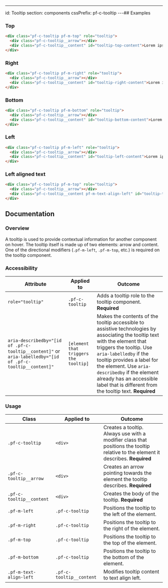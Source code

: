 ---
id: Tooltip
section: components
cssPrefix: pf-c-tooltip
---## Examples

### Top

```html
<div class="pf-c-tooltip pf-m-top" role="tooltip">
  <div class="pf-c-tooltip__arrow"></div>
  <div class="pf-c-tooltip__content" id="tooltip-top-content">Lorem ipsum dolor sit amet, consectetur adipiscing elit. Nullam id feugiat augue, nec fringilla turpis.</div>
</div>
```

### Right

```html
<div class="pf-c-tooltip pf-m-right" role="tooltip">
  <div class="pf-c-tooltip__arrow"></div>
  <div class="pf-c-tooltip__content" id="tooltip-right-content">Lorem ipsum dolor sit amet, consectetur adipiscing elit. Nullam id feugiat augue, nec fringilla turpis.</div>
</div>
```

### Bottom

```html
<div class="pf-c-tooltip pf-m-bottom" role="tooltip">
  <div class="pf-c-tooltip__arrow"></div>
  <div class="pf-c-tooltip__content" id="tooltip-bottom-content">Lorem ipsum dolor sit amet, consectetur adipiscing elit. Nullam id feugiat augue, nec fringilla turpis.</div>
</div>
```

### Left

```html
<div class="pf-c-tooltip pf-m-left" role="tooltip">
  <div class="pf-c-tooltip__arrow"></div>
  <div class="pf-c-tooltip__content" id="tooltip-left-content">Lorem ipsum dolor sit amet, consectetur adipiscing elit. Nullam id feugiat augue, nec fringilla turpis.</div>
</div>
```

### Left aligned text

```html
<div class="pf-c-tooltip pf-m-top" role="tooltip">
  <div class="pf-c-tooltip__arrow"></div>
  <div class="pf-c-tooltip__content pf-m-text-align-left" id="tooltip-text-align-left-example">Lorem ipsum dolor sit amet, consectetur adipiscing elit. Nullam id feugiat augue, nec fringilla turpis.</div>
</div>
```

## Documentation

### Overview

A tooltip is used to provide contextual information for another component on hover.  The tooltip itself is made up of two elements: arrow and content. One of the directional modifiers (`.pf-m-left`, `.pf-m-top`, etc.) is required on the tooltip component.

### Accessibility

| Attribute                                                                                                 | Applied to                            | Outcome                                                                                                                                                                                                                                                                                                                                               |
| --------------------------------------------------------------------------------------------------------- | ------------------------------------- | ----------------------------------------------------------------------------------------------------------------------------------------------------------------------------------------------------------------------------------------------------------------------------------------------------------------------------------------------------- |
| `role="tooltip"`                                                                                          | `.pf-c-tooltip`                       | Adds a tooltip role to the tooltip component. **Required**                                                                                                                                                                                                                                                                                            |
| `aria-describedby="[id of .pf-c-tooltip__content]"` or `aria-labelledby="[id of .pf-c-tooltip__content]"` | `[element that triggers the tooltip]` | Makes the contents of the tooltip accessible to assistive technologies by associating the tooltip text with the element that triggers the tooltip. Use `aria-labelledby` if the tooltip provides a label for the element. Use `aria-describedby` if the element already has an accessible label that is different from the tooltip text. **Required** |

### Usage

| Class                    | Applied to               | Outcome                                                                                                                           |
| ------------------------ | ------------------------ | --------------------------------------------------------------------------------------------------------------------------------- |
| `.pf-c-tooltip`          | `<div>`                  | Creates a tooltip. Always use with a modifier class that positions the tooltip relative to the element it describes. **Required** |
| `.pf-c-tooltip__arrow`   | `<div>`                  | Creates an arrow pointing towards the element the tooltip describes. **Required**                                                 |
| `.pf-c-tooltip__content` | `<div>`                  | Creates the body of the tooltip. **Required**                                                                                     |
| `.pf-m-left`             | `.pf-c-tooltip`          | Positions the tooltip to the left of the element.                                                                                 |
| `.pf-m-right`            | `.pf-c-tooltip`          | Positions the tooltip to the right of the element.                                                                                |
| `.pf-m-top`              | `.pf-c-tooltip`          | Positions the tooltip to the top of the element.                                                                                  |
| `.pf-m-bottom`           | `.pf-c-tooltip`          | Positions the tooltip to the bottom of the element.                                                                               |
| `.pf-m-text-align-left`  | `.pf-c-tooltip__content` | Modifies tooltip content to text align left.                                                                                      |

